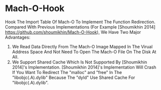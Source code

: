 # Mach-O-Hook
Hook The Import Table Of Mach-O To Implement The Function Redirection.
Compared With Previous Implementations (For Example \[Shoumikhin 2014\] https://github.com/shoumikhin/Mach-O-Hook), We Have Two Major Advantages:
1. We Read Data Directly From The Mach-O Image Mapped In The Virual Address Space And Not Need To Open The Mach-O File On The Disk At All.
2. We Support Shared Cache Which Is Not Supported By \[Shoumikhin 2014\]'s Implementation. \[Shoumikhin 2014\]'s Implementation Will Crash If You Want To Redirect The "malloc" and "free" In The "libobjc(.A).dylib" Because The "dyld" Use Shared Cache For "libobjc(.A).dylib".
